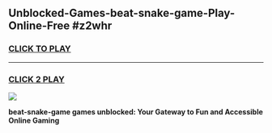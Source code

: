 
## Unblocked-Games-beat-snake-game-Play-Online-Free #z2whr
<h3>
<a href="https://us.freeplayer.one?title=beat-snake-game&ref=10M">CLICK TO PLAY</a></h3>
<hr>

<h3>
<a href="https://us.freeplayer.one?title=beat-snake-game&ref=10M">CLICK 2 PLAY</a>
  
</h3>

<a href="https://us.freeplayer.one?title=beat-snake-game&ref=10M"><img src="https://clearcache.store/games.png"></a>


**beat-snake-game games unblocked: Your Gateway to Fun and Accessible Online Gaming**
